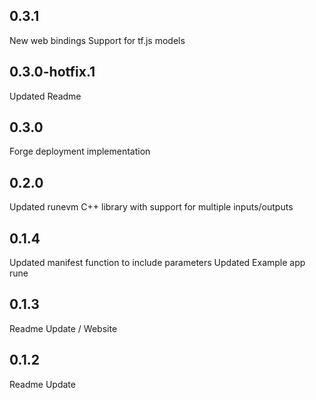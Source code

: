## 0.3.1

New web bindings
Support for tf.js models

## 0.3.0-hotfix.1

Updated Readme

## 0.3.0

Forge deployment implementation

## 0.2.0

Updated runevm C++ library with support for multiple inputs/outputs

## 0.1.4

Updated manifest function to include parameters
Updated Example app rune

## 0.1.3

Readme Update / Website

## 0.1.2

Readme Update
